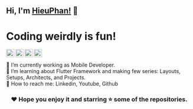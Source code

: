 ## Hi, I'm [HieuPhan!](http://hiflutter.com/) 👋

# Coding weirdly is fun!

<a href="https://www.linkedin.com/in/hieuphan94/">
  <img align="left" alt="Hieu Phan's Linkdein" width="22px" src="https://cdn.jsdelivr.net/npm/simple-icons@v3/icons/linkedin.svg" />
</a>
<a href="https://github.com/hieuphan94">
  <img align="left" alt="Hieu Phan's Github" width="22px" src="https://cdn.jsdelivr.net/npm/simple-icons@v3/icons/github.svg" />
</a>
<a href="https://www.facebook.com/DoreKakalot/">
  <img align="left" alt="Hieu Phan's Facebook" width="22px" src="https://cdn.jsdelivr.net/npm/simple-icons@v3/icons/facebook.svg" />
</a>
<a href="https://www.youtube.com/channel/UC6-afp70fjv-_8KToGrp7tg">
  <img align="left" alt="Hieu Phan's Youtube" width="22px" src="https://cdn.jsdelivr.net/npm/simple-icons@v3/icons/youtube.svg" />
</a>
<br/><br/>
📱 I’m currently working as Mobile Developer.<br/>
🌱 I’m learning about Flutter Framework and making few series: Layouts, Setups, Architects, and Projects.<br/>
📧 How to reach me: Linkedin, Youtube, Github<br/>

<div align="center">

### ❤️ Hope you enjoy it and starring ⭐ some of the repositories.

</div>

